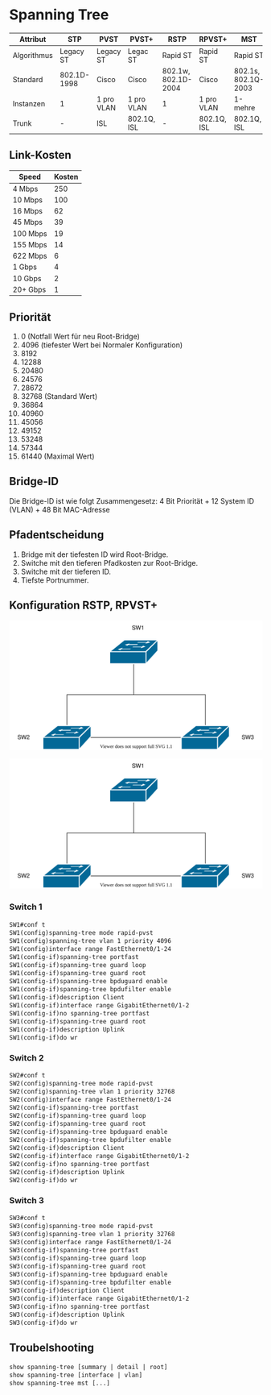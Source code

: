 # Spanning Tree

| Attribut    | STP         | PVST       | PVST+       | RSTP                | RPVST+      | MST                 |
| ----------- | ----------- | ---------- | ----------- | ------------------- | ----------- | ------------------- |
| Algorithmus | Legacy ST   | Legacy ST  | Legac ST    | Rapid ST            | Rapid ST    | Rapid ST            |
| Standard    | 802.1D-1998 | Cisco      | Cisco       | 802.1w, 802.1D-2004 | Cisco       | 802.1s, 802.1Q-2003 |
| Instanzen   | 1           | 1 pro VLAN | 1 pro VLAN  | 1                   | 1 pro VLAN  | 1-mehre             |
| Trunk       | -           | ISL        | 802.1Q, ISL | -                   | 802.1Q, ISL | 802.1Q, ISL         |

## Link-Kosten

| Speed    | Kosten |
| -------- | ------ |
| 4 Mbps   | 250    |
| 10 Mbps  | 100    |
| 16 Mbps  | 62     |
| 45 Mbps  | 39     |
| 100 Mbps | 19     |
| 155 Mbps | 14     |
| 622 Mbps | 6      |
| 1 Gbps   | 4      |
| 10 Gbps  | 2      |
| 20+ Gbps | 1      |

## Priorität

1. 0 (Notfall Wert für neu Root-Bridge)
2. 4096 (tiefester Wert bei Normaler Konfiguration)
3. 8192
4. 12288
5. 20480
6. 24576
7. 28672
8. 32768 (Standard Wert)
9. 36864
10. 40960
11. 45056
12. 49152
13. 53248
14. 57344
15. 61440 (Maximal Wert)

## Bridge-ID

Die Bridge-ID ist wie folgt Zusammengesetz: 4 Bit Priorität + 12 System ID (VLAN) + 48 Bit MAC-Adresse

## Pfadentscheidung

1. Bridge mit der tiefesten ID wird Root-Bridge.
2. Switche mit den tieferen Pfadkosten zur Root-Bridge.
3. Switche mit der tieferen ID.
4. Tiefste Portnummer.

## Konfiguration RSTP, RPVST+

![Beispiel SpanningTree](<../.gitbook/assets/stp (1).svg>)

![Beispiel](../.gitbook/assets/stp.svg)

### Switch 1

```
SW1#conf t
SW1(config)spanning-tree mode rapid-pvst
SW1(config)spanning-tree vlan 1 priority 4096
SW1(config)interface range FastEthernet0/1-24
SW1(config-if)spanning-tree portfast
SW1(config-if)spanning-tree guard loop
SW1(config-if)spanning-tree guard root
SW1(config-if)spanning-tree bpduguard enable
SW1(config-if)spanning-tree bpdufilter enable
SW1(config-if)description Client
SW1(config-if)interface range GigabitEthernet0/1-2
SW1(config-if)no spanning-tree portfast
SW1(config-if)spanning-tree guard root
SW1(config-if)description Uplink
SW1(config-if)do wr
```

### Switch 2

```
SW2#conf t
SW2(config)spanning-tree mode rapid-pvst
SW2(config)spanning-tree vlan 1 priority 32768
SW2(config)interface range FastEthernet0/1-24
SW2(config-if)spanning-tree portfast
SW2(config-if)spanning-tree guard loop
SW2(config-if)spanning-tree guard root
SW2(config-if)spanning-tree bpduguard enable
SW2(config-if)spanning-tree bpdufilter enable
SW2(config-if)description Client
SW2(config-if)interface range GigabitEthernet0/1-2
SW2(config-if)no spanning-tree portfast
SW2(config-if)description Uplink
SW2(config-if)do wr
```

### Switch 3

```
SW3#conf t
SW3(config)spanning-tree mode rapid-pvst
SW3(config)spanning-tree vlan 1 priority 32768
SW3(config)interface range FastEthernet0/1-24
SW3(config-if)spanning-tree portfast
SW3(config-if)spanning-tree guard loop
SW3(config-if)spanning-tree guard root
SW3(config-if)spanning-tree bpduguard enable
SW3(config-if)spanning-tree bpdufilter enable
SW3(config-if)description Client
SW3(config-if)interface range GigabitEthernet0/1-2
SW3(config-if)no spanning-tree portfast
SW3(config-if)description Uplink
SW3(config-if)do wr
```

## Troubelshooting

```
show spanning-tree [summary | detail | root]
show spanning-tree [interface | vlan]
show spanning-tree mst [...]
```
